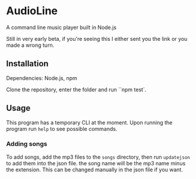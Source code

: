 # AudioLine
A command line music player built in Node.js

Still in very early beta, if you're seeing this I either sent you the link or you made a wrong turn.

## Installation
Dependencies: Node.js, npm

Clone the repository, enter the folder and run ``npm test`. 

## Usage
This program has a temporary CLI at the moment. Upon running the program run `help` to see possible commands.

### Adding songs
To add songs, add the mp3 files to the `songs` directory, then run `updatejson` to add them into the json file. the song name will be the mp3 name minus the extension. This can be changed manually in the json file if you want.